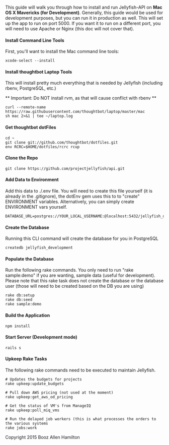 This guide will walk you through how to install and run Jellyfish-API on **Mac OS X Mavericks (for Development)**.  Generally, this guide would be used for development purposes, but you can run it in production as well.  This will set up the app to run on port 5000. If you want it to run on a different port, you will need to use Apache or Nginx (this doc will not cover that).

#### Install Command Line Tools

First, you'll want to install the Mac command line tools:

````
xcode-select --install
````

#### Install thoughtbot Laptop Tools

This will install pretty much everything that is needed by Jellyfish (including rbenv, PostgreSQL, etc.)

** Important: Do NOT install rvm, as that will cause conflict with rbenv **

````
curl --remote-name https://raw.githubusercontent.com/thoughtbot/laptop/master/mac
sh mac 2>&1 | tee ~/laptop.log
````

#### Get thoughtbot dotFiles

````
cd ~
git clone git://github.com/thoughtbot/dotfiles.git
env RCRC=$HOME/dotfiles/rcrc rcup
````

#### Clone the Repo

````
git clone https://github.com/projectjellyfish/api.git
````

#### Add Data to Environment

Add this data to ./.env file.
You will need to create this file yourself (it is already in the .gitignore),
the dotEnv gem uses this to to "create" ENVIRONMENT variables.  Alternatively,
you can simply create ENVIRONMENT vars yourself.

````
DATABASE_URL=postgres://YOUR_LOCAL_USERNAME:@localhost:5432/jellyfish_development
````

#### Create the Database

Running this CLI command will create the database for you in PostgreSQL

````
createdb jellyfish_development
````


#### Populate the Database

Run the following rake commands.  You only need to run "rake sample:demo" if
you are wanting, sample data (useful for development).  Please note that this
rake task does not create the database or the database user (those will need
to be created based on the DB you are using)

````
rake db:setup
rake db:seed
rake sample:demo
````


#### Build the Application

````
npm install
````

#### Start Server (Development mode)

````
rails s
````

#### Upkeep Rake Tasks

The following rake commands need to be executed to maintain Jellyfish.

````
# Updates the budgets for projects
rake upkeep:update_budgets

# Pull down AWS pricing (not used at the moment)
rake upkeep:get_aws_od_pricing

# Get the status of VM's from ManageIQ
rake upkeep:poll_miq_vms

# Run the delayed job workers (this is what processes the orders to the various systems
rake jobs:work
````


Copyright 2015 Booz Allen Hamilton
